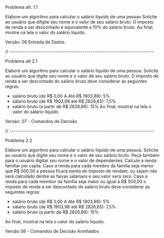 Problema att. 1.1

Elabore um algoritmo para calcular o salário líquido de uma pessao Solicite 
ao usuário que difgite seu nome e o valor de seu salário bruto.
O imposto de renda a ser descontado é equivalente a 10% do salário bruto.
Ao final, mostre na tela o valor do salário líquido.

Versão: 06 Entrada de Dados.

// -------------------------------------------------------------------------

Problema att 2.1

Elabore um algorítmo para calcular o salário líquido de uma pessoa. Solicite ao usuário que digite seu nome e o valor de seu salário bruto. O imposto de renda a ser descontado do salário bruto deve considerar as seguintes regras:
* salário bruto (de R$ 0,00 A Até R$ 1903,98): 5%
* sálario bruto (de R$ 1903,98 até R$ 2826,65): 7,5%
* salário bruto (a partir de R$ 2826,66): 15%
Ao final, mostral na tela o valor do salário líquido. 

Versão: 07 - Comandos de Decisão

// -------------------------------------------------------------------------

Problema 2.2

Elabore um algoritmo para calcular o salário líquido de uma pessoa. Solicite ao usuário que digite seu nome e o valor de seu salário bruto. Peça também para o usuário digitar seu nome e o valor de dependentes.
Calcule a renda familiar per capta.
Caso a renda para cada membro da família seja menor que R$ 500,00 a pessoa ficará isenta de imposto de rendam, ou sejam não será calculado dentre as faixas salariaos e seu valor será zero.
Caso a renda para cada membor da família seja maior ou igual a R$ 500,00 o imposto de renda a ser descontado do salário bruto deve considerar as seguintes regras:
* salário bruto (de R$ 0,00 A Até R$ 1903,98): 5%
* sálario bruto (de R$ 1903,98 até R$ 2826,65): 7,5%
* salário bruto (a partir de R$ 2826,66): 15%

Ao final, mostral na tela o valor do salário líquido.

Versão 08 -  Comandos de Decisão Aninhados